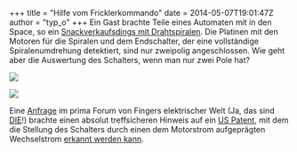 +++
title = "Hilfe vom Fricklerkommando"
date = 2014-05-07T19:01:47Z
author = "typ_o"
+++
Ein Gast brachte Teile eines Automaten mit in den Space, so ein
[Snackverkaufsdings mit
Drahtspiralen](http://image.channeladvisor.de/128021/8874d09f54c8f9aca8eba758928aed09.jpg).
Die Platinen mit den Motoren für die Spiralen und dem Endschalter, der
eine vollständige Spiralenumdrehung detektiert, sind nur zweipolig
angeschlossen. Wie geht aber die Auswertung des Schalters, wenn man nur
zwei Pole hat?  
  
[![](https://flipdot.org/blog/uploads/automat02.serendipityThumb.jpeg)](https://flipdot.org/blog/uploads/automat02.jpeg)  
  
[![](https://flipdot.org/blog/uploads/automat01.serendipityThumb.jpeg)](https://flipdot.org/blog/uploads/automat01.jpeg)  
  
Eine
[Anfrage](http://www.fingers-welt.de/phpBB/viewtopic.php?f=14&t=1881) im
prima Forum von Fingers elektrischer Welt (Ja, das sind
[DIE](http://flipdot.org/blog/index.php?/archives/40-Frickel-Punk.html)\!)
brachte einen absolut treffsicheren Hinweis auf ein [US
Patent](https://www.google.com/patents/US4458187), mit dem die Stellung
des Schalters durch einen dem Motorstrom aufgeprägten Wechselstrom
[erkannt werden
kann](http://patentimages.storage.googleapis.com/pages/US4458187-6.png).
